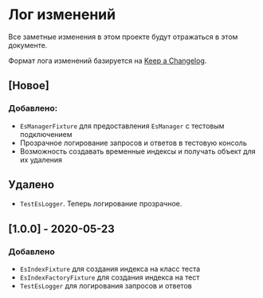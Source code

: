 # Лог изменений

Все заметные изменения в этом проекте будут отражаться в этом документе.

Формат лога изменений базируется на [Keep a Changelog](https://keepachangelog.com/en/1.0.0/).

## [Новое]

### Добавлено:

* `EsManagerFixture` для предоставления `EsManager` с тестовым подключением
* Прозрачное логирование запросов и ответов в тестовую консоль 
* Возможность создавать временные индексы и получать объект для их удаления

## Удалено

* `TestEsLogger`. Теперь логирование прозрачное.

## [1.0.0] - 2020-05-23

### Добавлено

* `EsIndexFixture` для создания индекса на класс теста
* `EsIndexFactoryFixture` для создания индекса на тест
* `TestEsLogger` для логирования запросов и ответов